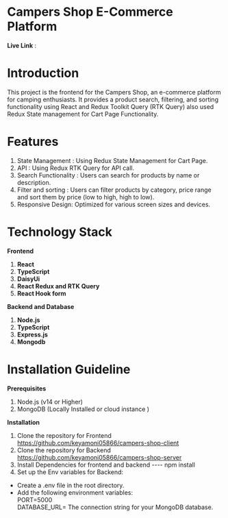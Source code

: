 # Campers Shop E-Commerce Platform

**Live Link** :

# Introduction

This project is the frontend for the Campers Shop, an e-commerce platform for camping enthusiasts. It provides a product search, filtering, and sorting functionality using React and Redux Toolkit Query (RTK Query) also used Redux State management for Cart Page Functionality. <br/>

# Features

1. State Management : Using Redux State Management for Cart Page.
2. API : Using Redux RTK Query for API call.
3. Search Functionality : Users can search for products by name or description.
4. Filter and sorting : Users can filter products by category, price range and sort them by price (low to high, high to low).
5. Responsive Design: Optimized for various screen sizes and devices.

# Technology Stack

**Frontend** <br/>

1. **React**
2. **TypeScript**
3. **DaisyUi**
4. **React Redux and RTK Query**
5. **React Hook form**

**Backend and Database** <br/>

1. **Node.js**
2. **TypeScript**
3. **Express.js**
4. **Mongodb**

# Installation Guideline

**Prerequisites**

1. Node.js (v14 or Higher)
2. MongoDB (Locally Installed or cloud instance ) <br>

**Installation**

1. Clone the repository for Frontend <br> https://github.com/keyamoni05866/campers-shop-client <br>
2. Clone the repository for Backend <br> https://github.com/keyamoni05866/campers-shop-server <br>
3. Install Dependencies for frontend and backend ---- npm install <br>
4. Set up the Env variables for Backend: <br>

- Create a .env file in the root directory. <br>
- Add the following environment variables:<br>
  PORT=5000<br>
  DATABASE_URL= The connection string for your MongoDB database. <br>
